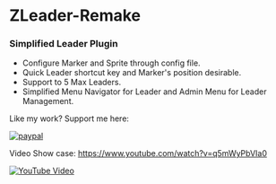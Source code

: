 # ZLeader-Remake
 
### Simplified Leader Plugin ###
- Configure Marker and Sprite through config file.
- Quick Leader shortcut key and Marker's position desirable.  
- Support to 5 Max Leaders.
- Simplified Menu Navigator for Leader and Admin Menu for Leader Management.

Like my work? Support me here: 

[![paypal](https://www.paypalobjects.com/en_US/i/btn/btn_donateCC_LG.gif)](https://paypal.me/oylsister)

Video Show case: https://www.youtube.com/watch?v=q5mWyPbVIa0

[![YouTube Video](https://i9.ytimg.com/vi/q5mWyPbVIa0/mq1.jpg?sqp=CIDxqJQG&rs=AOn4CLCBg2ZS0BxY1UqiJ4s3b1862eG7JQ)](https://www.youtube.com/watch?v=q5mWyPbVIa0)
